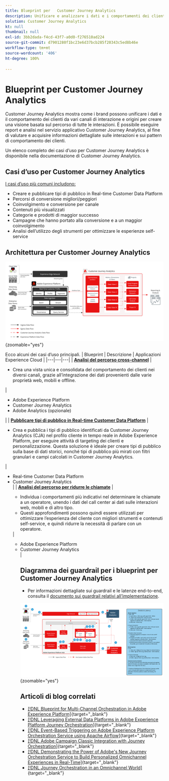 ```yaml
---
title: Blueprint per   Customer Journey Analytics
description: Unificare e analizzare i dati e i comportamenti dei clienti da tutto il percorso del cliente
solution: Customer Journey Analytics
kt: null
thumbnail: null
exl-id: 3bb2dada-f4cd-43f7-a0d0-f276510ad224
source-git-commit: d7901280f1bc23e6d37bcb285f20343c5ed8b46e
workflow-type: tm+mt
source-wordcount: '406'
ht-degree: 100%

---
```


# Blueprint per   Customer Journey Analytics

Customer Journey Analytics mostra come i brand possono unificare i dati e il comportamento dei clienti da vari canali di interazione e origini per creare una visione basata sul percorso di tutte le interazioni. È possibile eseguire report e analisi nel servizio applicativo Customer Journey Analytics, al fine di valutare e acquisire informazioni dettagliate sulle interazioni e sui pattern di comportamento dei clienti.

Un elenco completo dei casi d’uso per Customer Journey Analytics è disponibile nella documentazione di Customer Journey Analytics.

## Casi d’uso per Customer Journey Analytics

[I casi d’uso più comuni includono:](https://experienceleague.adobe.com/docs/analytics-platform/using/cja-usecases/cja-usecases.html?lang=it)

* Creare e pubblicare tipi di pubblico in Real-time Customer Data Platform
* Percorsi di conversione migliori/peggiori
* Coinvolgimento e conversione per canale
* Contenuti più visualizzati
* Categorie e prodotti di maggior successo
* Campagne che hanno portato alla conversione e a un maggior coinvolgimento
* Analisi dell’utilizzo degli strumenti per ottimizzare le esperienze self-service

## Architettura per Customer Journey Analytics

![Diagramma dell’architettura](assets/CJA.svg){zoomable=&quot;yes&quot;}

Ecco alcuni dei casi d’uso principali.
| Blueprint | Descrizione | Applicazioni Experience Cloud |
|---|---|---|
| **[Analisi del percorso cross-channel](https://experienceleague.adobe.com/docs/analytics-platform/using/cja-usecases/cross-channel.html?lang=it)**  | <ul><li>Crea una vista unica e consolidata del comportamento dei clienti nei diversi canali, grazie all’integrazione dei dati provenienti dalle varie proprietà web, mobili e offline.</li></ul> | <ul><li>Adobe Experience Platform</li><li>Customer Journey Analytics</li><li>Adobe Analytics (opzionale)</li></ul>|
| **[Pubblicare tipi di pubblico in Real-time Customer Data Platform](https://experienceleague.adobe.com/docs/analytics-platform/using/cja-components/audiences/publish.html?lang=it)** | <ul><li>Crea e pubblica i tipi di pubblico identificati da Customer Journey Analytics (CJA) nel profilo cliente in tempo reale in Adobe Experience Platform, per eseguire attività di targeting dei clienti e personalizzazione. Questa soluzione è ideale per creare tipi di pubblico sulla base di dati storici, nonché tipi di pubblico più mirati con filtri granulari e campi calcolati in Customer Journey Analytics.</li></ul> | <ul><li>Real-time Customer Data Platform</li><li>Customer Journey Analytics</li> |
| **[Analisi del percorso per ridurre le chiamate](https://experienceleague.adobe.com/docs/analytics-platform/using/cja-usecases/call-center.html?lang=it)** | <ul><li>Individua i comportamenti più indicativi nel determinare le chiamate a un operatore, unendo i dati del call center ai dati sulle interazioni web, mobili e di altro tipo.</li><li>Questi approfondimenti possono quindi essere utilizzati per ottimizzare l’esperienza del cliente con migliori strumenti e contenuti self-service, e quindi ridurre la necessità di parlare con un operatore.  </li></ul> | <ul><li>Adobe Experience Platform</li><li>Customer Journey Analytics</li> |

## Diagramma dei guardrail per i blueprint per Customer Journey Analytics

* Per informazioni dettagliate sui guardrail e le latenze end-to-end, consulta il [documento sui guardrail relativi all’implementazione](../experience-platform/deployment/guardrails.md).

![Diagramma del guardrail](../experience-platform/deployment/assets/CJA_guardrails.svg){zoomable=&quot;yes&quot;}

## Articoli di blog correlati

* [[!DNL Blueprint for Multi-Channel Orchestration in Adobe Experience Platform]](https://medium.com/adobetech/blueprint-for-multi-channel-orchestration-in-adobe-experience-platform-c68317e94184){target="_blank"}
* [[!DNL Leveraging External Data Platforms in Adobe Experience Platform Journey Orchestration]](https://medium.com/adobetech/leveraging-external-data-platforms-in-adobe-experience-platform-journey-orchestration-54fc6134fe17){target="_blank"}
* [[!DNL Event-Based Triggering on Adobe Experience Platform Orchestration Service using Apache Airflow]](https://medium.com/adobetech/event-based-triggering-on-adobe-experience-platform-orchestration-service-using-apache-airflow-8607b28251f1){target="_blank"}
* [[!DNL Adobe Campaign Classic Integration with Journey Orchestration]](https://medium.com/adobetech/adobe-campaign-classic-integration-with-journey-orchestration-ae577653281){target="_blank"}
* [[!DNL Demonstrating the Power of Adobe's New Journey Orchestration Service to Build Personalized Omnichannel Experiences in Real-Time]](https://medium.com/adobetech/demonstrating-the-power-of-adobes-new-journey-orchestration-service-to-build-personalized-aa60d88cd34){target="_blank"}
* [[!DNL Journey Orchestration in an Omnichannel World]](https://medium.com/adobetech/journey-orchestration-in-an-omnichannel-world-3a2d32d556d9){target="_blank"}
